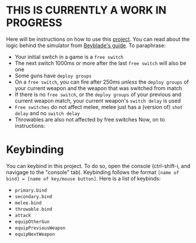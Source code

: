 # THIS IS CURRENTLY A WORK IN PROGRESS

Here will be instructions on how to use this [project](https://garklein.github.io/surviv-timings/survivsimulator). You can read about the logic behind the simulator from [Beyblade's guide](https://github.com/surviv-underclock/docs). To paraphrase:
* Your initial switch in a game is a `free switch`
* The next switch 1000ms or more after the last `free switch` will also be one
* Some guns have `deploy groups`
* On a `free switch`, you can fire after 250ms *unless* the `deploy groups` of your current weapon and the weapon that was switched from match
* If there is no `free switch`, or the `deploy groups` of your previous and current weapon match, your current weapon's `switch delay` is used
* `Free switches` do not affect melee, melee just has a (version of) `shot delay` and no `switch delay`
* Throwables are also not affected by free switches
Now, on to instructions:

# Keybinding

You can keybind in this project. To do so, open the console (ctrl-shift-i, and navigage to the "console" tab). Keybinding follows the format `[name of bind] = [name of key/mouse button]`. Here is a list of keybinds:
* `primary.bind` 
* `secondary.bind` 
* `melee.bind` 
* `throwable.bind` 
* `attack`
* `equipOtherGun`
* `equipPreviousWeapon`
* `equipNextWeapon`

